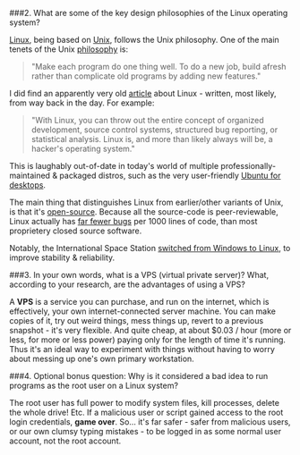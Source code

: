 ###2. What are some of the key design philosophies of the Linux operating system?

[Linux](https://en.wikipedia.org/wiki/Linux), being based on [Unix](https://en.wikipedia.org/wiki/Unix), follows the Unix philosophy. One of the main tenets of the Unix [philosophy](http://www.faqs.org/docs/artu/ch01s06.html) is:
>"Make each program do one thing well. To do a new job, build afresh rather than complicate old programs by adding new features."


I did find an apparently very old [article](http://www.eg.bucknell.edu/~whutchis/linux_install/node22.html) about Linux - written, most likely, from way back in the day. For example:
>"With Linux, you can throw out the entire concept of organized development, source control systems, structured bug reporting, or statistical analysis. Linux is, and more than likely always will be, a hacker's operating system."

This is laughably out-of-date in today's world of multiple professionally-maintained & packaged distros, such as the very user-friendly [Ubuntu for desktops](http://www.ubuntu.com/desktop).

The main thing that distinguishes Linux from earlier/other variants of Unix, is that it's [open-source](https://en.wikipedia.org/wiki/Open-source_software#Widely_used_open-source_software). Because all the source-code is peer-reviewable, Linux actually has [far fewer bugs](https://en.wikipedia.org/wiki/Open-source_software#Closed_source_.2F_proprietary_software) per 1000 lines of code, than most proprietery closed source software.

Notably, the International Space Station [switched from Windows to Linux](http://www.telegraph.co.uk/technology/news/10049444/International-Space-Station-to-boldly-go-with-Linux-over-Windows.html), to improve stability & reliability.


###3. In your own words, what is a VPS (virtual private server)? What, according to your research, are the advantages of using a VPS?

A **VPS** is a service you can purchase, and run on the internet, which is effectively, your own internet-connected server machine. You can make copies of it, try out weird things, mess things up, revert to a previous snapshot - it's very flexible. And quite cheap, at about $0.03 / hour (more or less, for more or less power) paying only for the length of time it's running. Thus it's an ideal way to experiment with things without having to worry about messing up one's own primary workstation.


###4. Optional bonus question: Why is it considered a bad idea to run programs as the root user on a Linux system?

The root user has full power to modify system files, kill processes, delete the whole drive! Etc. If a malicious user or script gained access to the root login credentials, **game over**. So... it's far safer - safer from malicious users, or our own clumsy typing mistakes - to be logged in as some normal user account, not the root account.